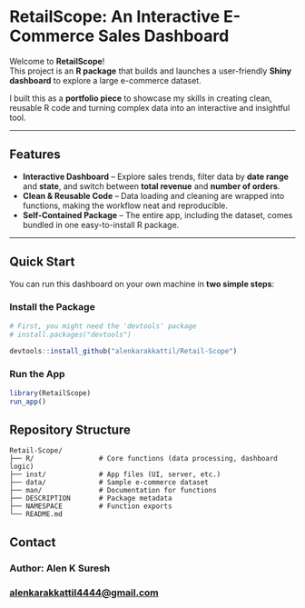 # RetailScope: An Interactive E-Commerce Sales Dashboard 

Welcome to **RetailScope**!  
This project is an **R package** that builds and launches a user-friendly **Shiny dashboard** to explore a large e-commerce dataset.  

I built this as a **portfolio piece** to showcase my skills in creating clean, reusable R code and turning complex data into an interactive and insightful tool.  

---

## Features

- **Interactive Dashboard** – Explore sales trends, filter data by **date range** and **state**, and switch between **total revenue** and **number of orders**.  
- **Clean & Reusable Code** – Data loading and cleaning are wrapped into functions, making the workflow neat and reproducible.  
- **Self-Contained Package** – The entire app, including the dataset, comes bundled in one easy-to-install R package.  

---

##  Quick Start

You can run this dashboard on your own machine in **two simple steps**:

### Install the Package
```r
# First, you might need the 'devtools' package
# install.packages("devtools")

devtools::install_github("alenkarakkattil/Retail-Scope")
```

### Run the App
```r
library(RetailScope)
run_app()
```
## Repository Structure
```
Retail-Scope/
├── R/                # Core functions (data processing, dashboard logic)
├── inst/             # App files (UI, server, etc.)
├── data/             # Sample e-commerce dataset
├── man/              # Documentation for functions
├── DESCRIPTION       # Package metadata
├── NAMESPACE         # Function exports
└── README.md       
```

## Contact
### Author: Alen K Suresh
### alenkarakkattil4444@gmail.com
